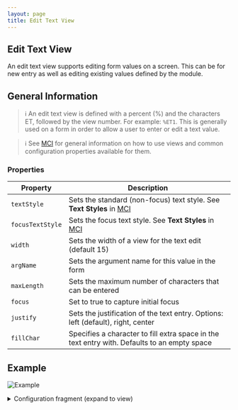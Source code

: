 ```yaml
---
layout: page
title: Edit Text View
---
```

## Edit Text View
An edit text view supports editing form values on a screen. This can be for new entry as well as editing existing values defined by the module.

## General Information

> :information_source: An edit text view is defined with a percent (%) and the characters ET, followed by the view number. For example: `%ET1`. This is generally used on a form in order to allow a user to enter or edit a text value.

> :information_source: See [MCI](../mci.md) for general information on how to use views and common configuration properties available for them.

### Properties

| Property    | Description  |
|-------------|--------------|
| `textStyle` | Sets the standard (non-focus) text style. See **Text Styles** in [MCI](../mci.md) |
| `focusTextStyle` | Sets the focus text style. See **Text Styles** in [MCI](../mci.md) |
| `width` | Sets the width of a view for the text edit (default 15)|
| `argName` | Sets the argument name for this value in the form |
| `maxLength` | Sets the maximum number of characters that can be entered |
| `focus` | Set to true to capture initial focus |
| `justify` | Sets the justification of the text entry. Options: left (default), right, center |
| `fillChar` | Specifies a character to fill extra space in the text entry with. Defaults to an empty space |

## Example

![Example](../../assets/images/edit_text_view_example1.gif "Edit Text View")

<details>
<summary>Configuration fragment (expand to view)</summary>
<div markdown="1">
```
ET1: {
  maxLength: @config:users.usernameMax
  argName: username
  focus: true
}
```
</div>
</details>
